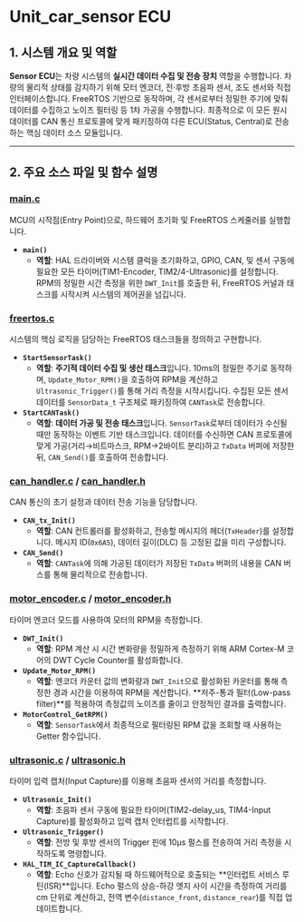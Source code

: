 # Unit_car_sensor ECU

## 1. 시스템 개요 및 역할

**Sensor ECU**는 차량 시스템의 **실시간 데이터 수집 및 전송 장치** 역할을 수행합니다. 차량의 물리적 상태를 감지하기 위해 모터 엔코더, 전·후방 초음파 센서, 조도 센서와 직접 인터페이스합니다. FreeRTOS 기반으로 동작하며, 각 센서로부터 정밀한 주기에 맞춰 데이터를 수집하고 노이즈 필터링 등 1차 가공을 수행합니다. 최종적으로 이 모든 원시 데이터를 CAN 통신 프로토콜에 맞게 패키징하여 다른 ECU(Status, Central)로 전송하는 핵심 데이터 소스 모듈입니다.

---

## 2. 주요 소스 파일 및 함수 설명

### [main.c](./Core/Src/main.c)
MCU의 시작점(Entry Point)으로, 하드웨어 초기화 및 FreeRTOS 스케줄러를 실행합니다.

- **`main()`**
    - **역할**: HAL 드라이버와 시스템 클럭을 초기화하고, GPIO, CAN, 및 센서 구동에 필요한 모든 타이머(TIM1-Encoder, TIM2/4-Ultrasonic)를 설정합니다. RPM의 정밀한 시간 측정을 위한 `DWT_Init`를 호출한 뒤, FreeRTOS 커널과 태스크를 시작시켜 시스템의 제어권을 넘깁니다.

### [freertos.c](./Core/Src/freertos.c)
시스템의 핵심 로직을 담당하는 FreeRTOS 태스크들을 정의하고 구현합니다.

- **`StartSensorTask()`**
    - **역할**: **주기적 데이터 수집 및 생산 태스크**입니다. 10ms의 정밀한 주기로 동작하며, `Update_Motor_RPM()`을 호출하여 RPM을 계산하고 `Ultrasonic_Trigger()`를 통해 거리 측정을 시작시킵니다. 수집된 모든 센서 데이터를 `SensorData_t` 구조체로 패키징하여 `CANTask`로 전송합니다.
- **`StartCANTask()`**
    - **역할**: **데이터 가공 및 전송 태스크**입니다. `SensorTask`로부터 데이터가 수신될 때만 동작하는 이벤트 기반 태스크입니다. 데이터를 수신하면 CAN 프로토콜에 맞게 가공(거리→비트마스크, RPM→2바이트 분리)하고 `TxData` 버퍼에 저장한 뒤, `CAN_Send()`를 호출하여 전송합니다.

### [can_handler.c](./Core/Src/can_handler.c) / [can_handler.h](./Core/Inc/can_handler.h)
CAN 통신의 초기 설정과 데이터 전송 기능을 담당합니다.

- **`CAN_tx_Init()`**
    - **역할**: CAN 컨트롤러를 활성화하고, 전송할 메시지의 헤더(`TxHeader`)를 설정합니다. 메시지 ID(`0x6A5`), 데이터 길이(DLC) 등 고정된 값을 미리 구성합니다.
- **`CAN_Send()`**
    - **역할**: `CANTask`에 의해 가공된 데이터가 저장된 `TxData` 버퍼의 내용을 CAN 버스를 통해 물리적으로 전송합니다.

### [motor_encoder.c](./Core/Src/motor_encoder.c) / [motor_encoder.h](./Core/Inc/motor_encoder.h)
타이머 엔코더 모드를 사용하여 모터의 RPM을 측정합니다.

- **`DWT_Init()`**
    - **역할**: RPM 계산 시 시간 변화량을 정밀하게 측정하기 위해 ARM Cortex-M 코어의 DWT Cycle Counter를 활성화합니다.
- **`Update_Motor_RPM()`**
    - **역할**: 엔코더 카운터 값의 변화량과 `DWT_Init`으로 활성화된 카운터를 통해 측정한 경과 시간을 이용하여 RPM을 계산합니다. **저주-통과 필터(Low-pass filter)**를 적용하여 측정값의 노이즈를 줄이고 안정적인 결과를 출력합니다.
- **`MotorControl_GetRPM()`**
    - **역할**: `SensorTask`에서 최종적으로 필터링된 RPM 값을 조회할 때 사용하는 Getter 함수입니다.

### [ultrasonic.c](./Core/Src/ultrasonic.c) / [ultrasonic.h](./Core/Inc/ultrasonic.h)
타이머 입력 캡처(Input Capture)를 이용해 초음파 센서의 거리를 측정합니다.

- **`Ultrasonic_Init()`**
    - **역할**: 초음파 센서 구동에 필요한 타이머(TIM2-delay_us, TIM4-Input Capture)를 활성화하고 입력 캡처 인터럽트를 시작합니다.
- **`Ultrasonic_Trigger()`**
    - **역할**: 전방 및 후방 센서의 Trigger 핀에 10µs 펄스를 전송하여 거리 측정을 시작하도록 명령합니다.
- **`HAL_TIM_IC_CaptureCallback()`**
    - **역할**: Echo 신호가 감지될 때 하드웨어적으로 호출되는 **인터럽트 서비스 루틴(ISR)**입니다. Echo 펄스의 상승-하강 엣지 사이 시간을 측정하여 거리를 cm 단위로 계산하고, 전역 변수(`distance_front`, `distance_rear`)를 직접 업데이트합니다.
